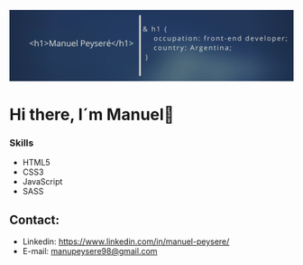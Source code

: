 ![Banner Image](/images/banner.png)


# Hi there, I´m Manuel👋

### Skills

* HTML5
* CSS3
* JavaScript
* SASS

## Contact:

* Linkedin: https://www.linkedin.com/in/manuel-peysere/
* E-mail: manupeysere98@gmail.com

<!--
**ManuelPeysere/ManuelPeysere** is a ✨ _special_ ✨ repository because its `README.md` (this file) appears on your GitHub profile.

Here are some ideas to get you started:

- 🔭 I’m currently working on ...
- 🌱 I’m currently learning ...
- 👯 I’m looking to collaborate on ...
- 🤔 I’m looking for help with ...
- 💬 Ask me about ...
- 📫 How to reach me: ...
- 😄 Pronouns: ...
- ⚡ Fun fact: ...
-->

